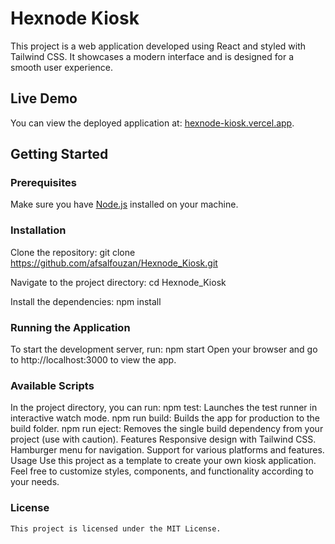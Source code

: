 # Hexnode Kiosk

This project is a web application developed using React and styled with Tailwind CSS. It showcases a modern interface and is designed for a smooth user experience.

## Live Demo

You can view the deployed application at: [hexnode-kiosk.vercel.app](https://hexnode-kiosk.vercel.app).

## Getting Started

### Prerequisites

Make sure you have [Node.js](https://nodejs.org/) installed on your machine.

### Installation

Clone the repository:
    git clone https://github.com/afsalfouzan/Hexnode_Kiosk.git

Navigate to the project directory:
    cd Hexnode_Kiosk

Install the dependencies:
    npm install

### Running the Application

To start the development server, run:
    npm start
    Open your browser and go to http://localhost:3000 to view the app.

### Available Scripts

In the project directory, you can run:
    npm test: Launches the test runner in interactive watch mode.
    npm run build: Builds the app for production to the build folder.
    npm run eject: Removes the single build dependency from your project (use with caution).
Features
    Responsive design with Tailwind CSS.
    Hamburger menu for navigation.
    Support for various platforms and features.
Usage
    Use this project as a template to create your own kiosk application. Feel free to customize styles, components, and functionality according to your needs.

### License
    This project is licensed under the MIT License.